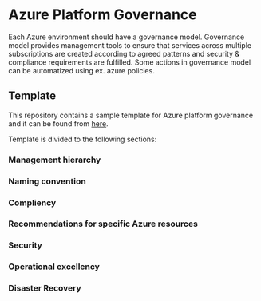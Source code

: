 # Azure Platform Governance

Each Azure environment should have a governance model. Governance model provides management tools to ensure that services across multiple subscriptions are created according to agreed patterns and security & compliance requirements are fulfilled. Some actions in governance model can be automatized using ex. azure policies.

## Template

This repository contains a sample template for Azure platform governance and it can be found from [here](https://github.com/kalleantero/Azure.Governance/blob/main/Azure-Platform-Governance.md).

Template is divided to the following sections:

### Management hierarchy



### Naming convention

### Compliency

### Recommendations for specific Azure resources

### Security

### Operational excellency

### Disaster Recovery
